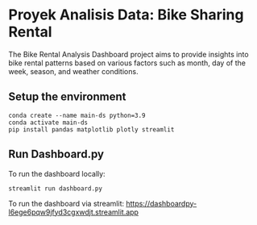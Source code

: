 # Proyek Analisis Data: Bike Sharing Rental
The Bike Rental Analysis Dashboard project aims to provide insights into bike rental patterns based on various factors such as month, day of the week, season, and weather conditions.

## Setup the environment
```
conda create --name main-ds python=3.9
conda activate main-ds
pip install pandas matplotlib plotly streamlit 
```
## Run Dashboard.py
To run the dashboard locally:

```
streamlit run dashboard.py
```

To run the dashboard via streamlit:
https://dashboardpy-l6ege6pqw9jfyd3cgxwdjt.streamlit.app
